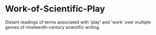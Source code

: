 # Work-of-Scientific-Play
Distant readings of terms associated with 'play' and 'work' over multiple genres of nineteenth-century scientific writing.
